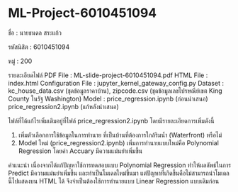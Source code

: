 # ML-Project-6010451094
ชื่อ : นายธนดล  สระแก้ว

รหัสนิสิต : 6010451094

หมู่ : 200

รายละเอียดไฟล์
PDF File : ML-slide-project-6010451094.pdf
HTML File : index.html
Configuration File : jupyter_kernel_gateway_config.py
Dataset : kc_house_data.csv (ชุดข้อมูลราคาบ้าน), zipcode.csv (ชุดข้อมูลเลขไปรษณีย์เขต King County ในรัฐ Washington)
Model : price_regression.ipynb (ก่อนนำเสนอ)
        price_regression2.ipynb (แก้หลังนำเสนอ)

ไฟล์ที่ได้แก้ไรเพิ่มเติมอยู่ที่ไฟล์ price_regression2.ipynb โดยมีรายละเอียดการเพิ่มดังนี้
  1. เพิ่มตัวเลือกการใช้ข้อมูลในการทำนาย ที่เป็นบ้านที่ต้องการใกล้ริมน้ำ (Waterfront) หรือไม่
  2. Model ใหม่ (price_regression2.ipynb) เพิ่มการทำนายแบบใหม่คือ Polynomial Regression โดยค่า Accuary มีความแม่นยำเพิ่มขึ้น

คำแนะนำ
  เนื่องจากได้แก้ปัญหาใช้การทดสอบแบบ Polynomial Regression ทำให้ผลลัพธ์ในการ Predict มีความแม่นยำเพิ่มขึ้น และทำเป็นโมเดลใหม่ขึ้นมา แต่ปัญหาที่เกิดขึ้นคือไม่สามารถนำโมเดลนี้ไปแสดงบน HTML ได้ จึงจำเป็นต้องใช้การทำนายแบบ Linear Regression แบบเดิมก่อน
